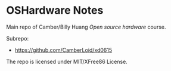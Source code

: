 # OSHardware Notes
Main repo of Camber/Billy Huang *Open source hardware* course.

Subrepo: 
- https://github.com/CamberLoid/xd0615

The repo is licensed under MIT/XFree86 License.